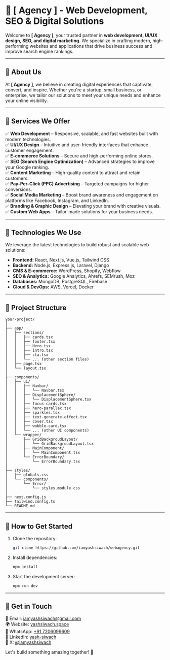# 🚀 [ Agency ] - Web Development, SEO & Digital Solutions

Welcome to **[ Agency ]**, your trusted partner in **web development, UI/UX design, SEO, and digital marketing**. We specialize in crafting modern, high-performing websites and applications that drive business success and improve search engine rankings.

---

## 🔹 About Us
At **[ Agency ]**, we believe in creating digital experiences that captivate, convert, and inspire. Whether you're a startup, small business, or enterprise, we tailor our solutions to meet your unique needs and enhance your online visibility.

---

## 🌟 Services We Offer

✅ **Web Development** – Responsive, scalable, and fast websites built with modern technologies.  
✅ **UI/UX Design** – Intuitive and user-friendly interfaces that enhance customer engagement.  
✅ **E-commerce Solutions** – Secure and high-performing online stores.  
✅ **SEO (Search Engine Optimization)** – Advanced strategies to improve your Google ranking.  
✅ **Content Marketing** – High-quality content to attract and retain customers.  
✅ **Pay-Per-Click (PPC) Advertising** – Targeted campaigns for higher conversions.  
✅ **Social Media Marketing** – Boost brand awareness and engagement on platforms like Facebook, Instagram, and LinkedIn.  
✅ **Branding & Graphic Design** – Elevating your brand with creative visuals.  
✅ **Custom Web Apps** – Tailor-made solutions for your business needs.  

---

## 🚀 Technologies We Use

We leverage the latest technologies to build robust and scalable web solutions:

- **Frontend:** React, Next.js, Vue.js, Tailwind CSS  
- **Backend:** Node.js, Express.js, Laravel, Django  
- **CMS & E-commerce:** WordPress, Shopify, Webflow  
- **SEO & Analytics:** Google Analytics, Ahrefs, SEMrush, Moz  
- **Databases:** MongoDB, PostgreSQL, Firebase  
- **Cloud & DevOps:** AWS, Vercel, Docker  

---

## 📂 Project Structure
```
your-project/
│
├── app/
│   ├── sections/
│   │   ├── cards.tsx
│   │   ├── footer.tsx
│   │   ├── Hero.tsx
│   │   ├── intro.tsx
│   │   ├── cta.tsx
│   │   └── ... (other section files)
│   ├── page.tsx
│   └── layout.tsx
│
├── components/
│   ├── ui/
│   │   ├── Navbar/
│   │   │   └── Navbar.tsx
│   │   ├── DisplacementSphere/
│   │   │   └── DisplacementSphere.tsx
│   │   ├── focus-cards.tsx
│   │   ├── hero-parallax.tsx
│   │   ├── sparkles.tsx
│   │   ├── text-generate-effect.tsx
│   │   ├── cover.tsx
│   │   ├── wobble-card.tsx
│   │   └── ... (other UI components)
│   └── wrapper/
│       ├── GridBackgroudLayout/
│       │   └── GridBackgroudLayout.tsx
│       ├── MainComponent/
│       │   └── MainComponent.tsx
│       └── ErrorBoundary/
│           └── ErrorBoundary.tsx
│
├── styles/
│   ├── globals.css
│   └── components/
│       └── Error/
│           └── styles.module.css
│
├── next.config.js
├── tailwind.config.ts
└── README.md
```

---

## 🔧 How to Get Started

1. Clone the repository:
   ```bash
   git clone https://github.com/iamyashsiwach/webagency.git
   ```
2. Install dependencies:
   ```bash
   npm install
   ```
3. Start the development server:
   ```bash
   npm run dev
   ```

---

## 📩 Get in Touch
📧 Email: [iamyashsiwach@gmail.com](mailto:iamyashsiwach@gmail.com)  
🌍 Website: [yashsiwach.space](https://yashsiwach.space)  
📱 WhatsApp: [+91 7206099609](https://wa.me/917206099609)  
🔗 LinkedIn: [yash-siwach](https://linkedin.com/in/yash-siwach)  
🔗 X: [@iamyashsiwach](https://x.com/iamyashsiwach)  

Let's build something amazing together! 🚀
